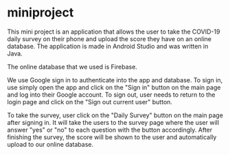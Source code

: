 # miniproject

This mini project is an application that allows the user to take the COVID-19 daily survey
on their phone and upload the score they have on an online database. The application is made
in Android Studio and was written in Java.

The online database that we used is Firebase.

We use Google sign in to authenticate into the app and database. To sign in, use simply open
the app and click on the  "Sign in" button on the main page and log into their Google account.
To sign out, user needs to return to the login page and click on the "Sign out current user"
button.

To take the survey, user click on the "Daily Survey" button on the main page after signing in.
It will take the users to the survey page where the user will answer "yes" or "no" to each
question with the button accordingly. After finishing the survey, the score will be shown to
the user and automatically upload to our online database.
